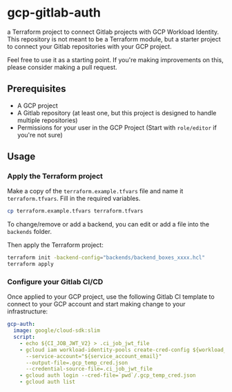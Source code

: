 # gcp-gitlab-auth

a Terraform project to connect Gitlab projects with GCP Workload Identity.\
This repository is not meant to be a Terraform module, but a starter project to connect your Gitlab repositories with your GCP project.

Feel free to use it as a starting point. If you're making improvements on this, please consider making a pull request.

## Prerequisites

- A GCP project
- A Gitlab repository (at least one, but this project is designed to handle multiple repositories)
- Permissions for your user in the GCP Project (Start with `role/editor` if you're not sure)

## Usage

### Apply the Terraform project

Make a copy of the `terraform.example.tfvars` file and name it `terraform.tfvars`. Fill in the required variables.

```bash
cp terraform.example.tfvars terraform.tfvars
```

To change/remove or add a backend, you can edit or add a file into the `backends` folder.

Then apply the Terraform project:

```bash
terraform init -backend-config="backends/backend_boxes_xxxx.hcl"
terraform apply
```

### Configure your Gitlab CI/CD

Once applied to your GCP project, use the following Gitlab CI template to connect to your GCP account and start
making change to your infrastructure:

```yaml
gcp-auth:
  image: google/cloud-sdk:slim
  script:
    - echo ${CI_JOB_JWT_V2} > .ci_job_jwt_file
    - gcloud iam workload-identity-pools create-cred-config ${workload_id_provider_id}
      --service-account="${service_account_email}"
      --output-file=.gcp_temp_cred.json
      --credential-source-file=.ci_job_jwt_file
    - gcloud auth login --cred-file=`pwd`/.gcp_temp_cred.json
    - gcloud auth list
```
